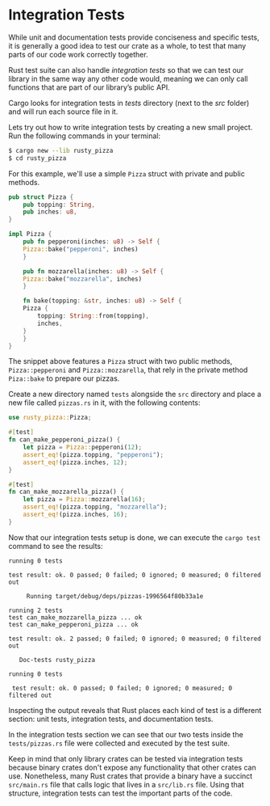 # Integration Tests

While unit and documentation tests provide conciseness and specific tests, it is generally a good idea to test our crate as a whole, to test that many parts of our code work correctly together.

Rust test suite can also handle *integration tests* so that we can test our library in the same way any other code would, meaning we can only call functions that are part of our library’s public API.

Cargo looks for integration tests in *tests* directory (next to the *src* folder) and will run each source file in it.

Lets try out how to write integration tests by creating a new small project. Run the following commands in your terminal:

```sh
$ cargo new --lib rusty_pizza
$ cd rusty_pizza
```

For this example, we'll use a simple `Pizza` struct with private and public methods.

```rust
pub struct Pizza {
    pub topping: String,
    pub inches: u8,
}

impl Pizza {
    pub fn pepperoni(inches: u8) -> Self {
	Pizza::bake("pepperoni", inches)
    }

    pub fn mozzarella(inches: u8) -> Self {
	Pizza::bake("mozzarella", inches)
    }

    fn bake(topping: &str, inches: u8) -> Self {
	Pizza {
	    topping: String::from(topping),
	    inches,
	}
    }
}
```

The snippet above features a `Pizza` struct with two public methods, `Pizza::pepperoni` and `Pizza::mozzarella`, that rely in the private method `Piza::bake` to prepare our pizzas.

Create a new directory named `tests` alongside the `src` directory and place a new file called `pizzas.rs` in it, with the following contents:

```rust
use rusty_pizza::Pizza;

#[test]
fn can_make_pepperoni_pizza() {
    let pizza = Pizza::pepperoni(12);
    assert_eq!(pizza.topping, "pepperoni");
    assert_eq!(pizza.inches, 12);
}

#[test]
fn can_make_mozzarella_pizza() {
    let pizza = Pizza::mozzarella(16);
    assert_eq!(pizza.topping, "mozzarella");
    assert_eq!(pizza.inches, 16);
}
```

Now that our integration tests setup is done, we can execute the `cargo test` command to see the results:

```output
running 0 tests

test result: ok. 0 passed; 0 failed; 0 ignored; 0 measured; 0 filtered out

     Running target/debug/deps/pizzas-1996564f80b33a1e

running 2 tests
test can_make_mozzarella_pizza ... ok
test can_make_pepperoni_pizza ... ok

test result: ok. 2 passed; 0 failed; 0 ignored; 0 measured; 0 filtered out

   Doc-tests rusty_pizza

running 0 tests

 test result: ok. 0 passed; 0 failed; 0 ignored; 0 measured; 0 filtered out
```

Inspecting the output reveals that Rust places each kind of test is a different section: unit tests, integration tests, and documentation tests.

In the integration tests section we can see that our two tests inside the `tests/pizzas.rs` file were collected and executed by the test suite.

Keep in mind that only library crates can be tested via integration tests because binary crates don't expose any functionality that other crates can use. Nonetheless, many Rust crates that provide a binary have a succinct `src/main.rs` file that calls logic that lives in a `src/lib.rs` file. Using that structure, integration tests can test the important parts of the code.
